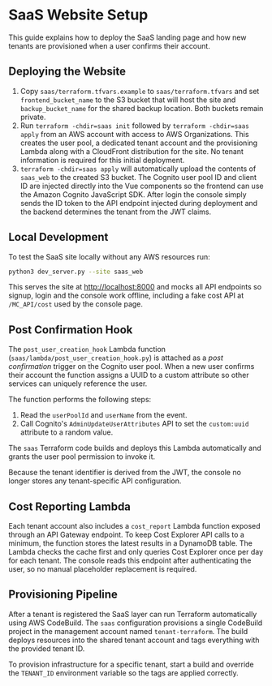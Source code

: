 # SaaS Website Setup

This guide explains how to deploy the SaaS landing page and how new tenants are
provisioned when a user confirms their account.

## Deploying the Website

1. Copy `saas/terraform.tfvars.example` to `saas/terraform.tfvars` and set
   `frontend_bucket_name` to the S3 bucket that will host the site and
   `backup_bucket_name` for the shared backup location. Both buckets remain
   private.
2. Run `terraform -chdir=saas init` followed by `terraform -chdir=saas apply` from
   an AWS account with access to AWS Organizations. This creates the user pool,
   a dedicated tenant account and the provisioning Lambda along with a CloudFront
   distribution for the site. No tenant information is required for this initial
   deployment.
3. `terraform -chdir=saas apply` will automatically upload the contents of
   `saas_web` to the created S3 bucket. The Cognito user pool ID and client ID
   are injected directly into the Vue components so the frontend can use the
  Amazon Cognito JavaScript SDK. After login the console simply sends the ID
  token to the API endpoint injected during deployment and the backend
  determines the tenant from the JWT claims.

## Local Development

To test the SaaS site locally without any AWS resources run:

```bash
python3 dev_server.py --site saas_web
```

This serves the site at <http://localhost:8000> and mocks all API endpoints so
signup, login and the console work offline, including a fake cost API at
`/MC_API/cost` used by the console page.

## Post Confirmation Hook

The `post_user_creation_hook` Lambda function (`saas/lambda/post_user_creation_hook.py`)
is attached as a *post confirmation* trigger on the Cognito user pool. When a new
user confirms their account the function assigns a UUID to a custom attribute so
other services can uniquely reference the user.

The function performs the following steps:

1. Read the `userPoolId` and `userName` from the event.
2. Call Cognito's `AdminUpdateUserAttributes` API to set the `custom:uuid`
   attribute to a random value.

The `saas` Terraform code builds and deploys this Lambda automatically and
grants the user pool permission to invoke it.

Because the tenant identifier is derived from the JWT, the console no longer
stores any tenant-specific API configuration.

## Cost Reporting Lambda

Each tenant account also includes a `cost_report` Lambda function exposed
through an API Gateway endpoint. To keep Cost Explorer API calls to a minimum,
the function stores the latest results in a DynamoDB table. The Lambda checks
the cache first and only queries Cost Explorer once per day for each tenant.
The console reads this endpoint after authenticating the user, so no manual
placeholder replacement is required.

## Provisioning Pipeline

After a tenant is registered the SaaS layer can run Terraform automatically using AWS CodeBuild. The `saas` configuration provisions a single CodeBuild project in the management account named `tenant-terraform`. The build deploys resources into the shared tenant account and tags everything with the provided tenant ID.

To provision infrastructure for a specific tenant, start a build and override the `TENANT_ID` environment variable so the tags are applied correctly.

